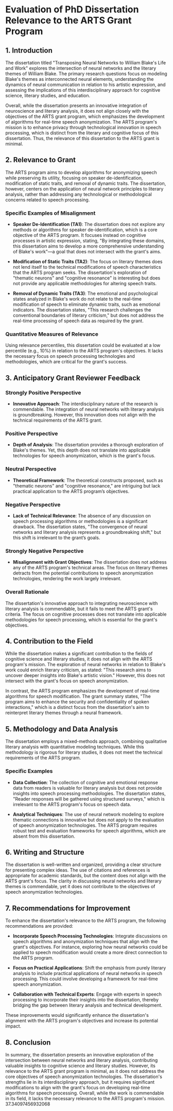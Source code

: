 # Evaluation of PhD Dissertation Relevance to the ARTS Grant Program

## 1. Introduction

The dissertation titled "Transposing Neural Networks to William Blake's Life and Work" explores the intersection of neural networks and the literary themes of William Blake. The primary research questions focus on modeling Blake's themes as interconnected neural elements, understanding the dynamics of neural communication in relation to his artistic expression, and assessing the implications of this interdisciplinary approach for cognitive science, literary studies, and education. 

Overall, while the dissertation presents an innovative integration of neuroscience and literary analysis, it does not align closely with the objectives of the ARTS grant program, which emphasizes the development of algorithms for real-time speech anonymization. The ARTS program's mission is to enhance privacy through technological innovation in speech processing, which is distinct from the literary and cognitive focus of this dissertation. Thus, the relevance of this dissertation to the ARTS grant is minimal.

## 2. Relevance to Grant

The ARTS program aims to develop algorithms for anonymizing speech while preserving its utility, focusing on speaker de-identification, modification of static traits, and removal of dynamic traits. The dissertation, however, centers on the application of neural network principles to literary analysis, rather than addressing any technological or methodological concerns related to speech processing. 

### Specific Examples of Misalignment

- **Speaker De-Identification (TA1)**: The dissertation does not explore any methods or algorithms for speaker de-identification, which is a core objective of the ARTS program. It focuses instead on cognitive processes in artistic expression, stating, "By integrating these domains, this dissertation aims to develop a more comprehensive understanding of Blake's work"—a goal that does not intersect with the grant's aims.

- **Modification of Static Traits (TA2)**: The focus on literary themes does not lend itself to the technical modifications of speech characteristics that the ARTS program seeks. The dissertation's exploration of "thematic neurons" and "cognitive resonance" is interesting but does not provide any applicable methodologies for altering speech traits.

- **Removal of Dynamic Traits (TA3)**: The emotional and psychological states analyzed in Blake's work do not relate to the real-time modification of speech to eliminate dynamic traits, such as emotional indicators. The dissertation states, "This research challenges the conventional boundaries of literary criticism," but does not address the real-time processing of speech data as required by the grant.

### Quantitative Measures of Relevance

Using relevance percentiles, this dissertation could be evaluated at a low percentile (e.g., 10%) in relation to the ARTS program's objectives. It lacks the necessary focus on speech processing technologies and methodologies, which are critical for the grant's success.

## 3. Anticipatory Grant Reviewer Feedback

### Strongly Positive Perspective
- **Innovative Approach**: The interdisciplinary nature of the research is commendable. The integration of neural networks with literary analysis is groundbreaking. However, this innovation does not align with the technical requirements of the ARTS grant.

### Positive Perspective
- **Depth of Analysis**: The dissertation provides a thorough exploration of Blake's themes. Yet, this depth does not translate into applicable technologies for speech anonymization, which is the grant's focus.

### Neutral Perspective
- **Theoretical Framework**: The theoretical constructs proposed, such as "thematic neurons" and "cognitive resonance," are intriguing but lack practical application to the ARTS program’s objectives.

### Negative Perspective
- **Lack of Technical Relevance**: The absence of any discussion on speech processing algorithms or methodologies is a significant drawback. The dissertation states, "The convergence of neural networks and literary analysis represents a groundbreaking shift," but this shift is irrelevant to the grant’s goals.

### Strongly Negative Perspective
- **Misalignment with Grant Objectives**: The dissertation does not address any of the ARTS program's technical areas. The focus on literary themes detracts from the potential contributions to speech anonymization technologies, rendering the work largely irrelevant.

### Overall Rationale
The dissertation's innovative approach to integrating neuroscience with literary analysis is commendable, but it fails to meet the ARTS grant's criteria. The focus on cognitive processes does not translate into applicable methodologies for speech processing, which is essential for the grant's objectives.

## 4. Contribution to the Field

While the dissertation makes a significant contribution to the fields of cognitive science and literary studies, it does not align with the ARTS program's mission. The exploration of neural networks in relation to Blake's work could enrich literary criticism, as stated: "This research aims to uncover deeper insights into Blake's artistic vision." However, this does not intersect with the grant's focus on speech anonymization.

In contrast, the ARTS program emphasizes the development of real-time algorithms for speech modification. The grant summary states, "The program aims to enhance the security and confidentiality of spoken interactions," which is a distinct focus from the dissertation's aim to reinterpret literary themes through a neural framework.

## 5. Methodology and Data Analysis

The dissertation employs a mixed-methods approach, combining qualitative literary analysis with quantitative modeling techniques. While this methodology is rigorous for literary studies, it does not meet the technical requirements of the ARTS program. 

### Specific Examples
- **Data Collection**: The collection of cognitive and emotional response data from readers is valuable for literary analysis but does not provide insights into speech processing methodologies. The dissertation states, "Reader responses will be gathered using structured surveys," which is irrelevant to the ARTS program's focus on speech data.

- **Analytical Techniques**: The use of neural network modeling to explore thematic connections is innovative but does not apply to the evaluation of speech anonymization technologies. The ARTS program requires robust test and evaluation frameworks for speech algorithms, which are absent from this dissertation.

## 6. Writing and Structure

The dissertation is well-written and organized, providing a clear structure for presenting complex ideas. The use of citations and references is appropriate for academic standards, but the content does not align with the ARTS grant's focus. The clarity in discussing neural networks and literary themes is commendable, yet it does not contribute to the objectives of speech anonymization technologies.

## 7. Recommendations for Improvement

To enhance the dissertation's relevance to the ARTS program, the following recommendations are provided:

- **Incorporate Speech Processing Technologies**: Integrate discussions on speech algorithms and anonymization techniques that align with the grant's objectives. For instance, exploring how neural networks could be applied to speech modification would create a more direct connection to the ARTS program.

- **Focus on Practical Applications**: Shift the emphasis from purely literary analysis to include practical applications of neural networks in speech processing. This could involve developing a framework for real-time speech anonymization.

- **Collaboration with Technical Experts**: Engage with experts in speech processing to incorporate their insights into the dissertation, thereby bridging the gap between literary analysis and technical development.

These improvements would significantly enhance the dissertation's alignment with the ARTS program's objectives and increase its potential impact.

## 8. Conclusion

In summary, the dissertation presents an innovative exploration of the intersection between neural networks and literary analysis, contributing valuable insights to cognitive science and literary studies. However, its relevance to the ARTS grant program is minimal, as it does not address the core objectives of speech anonymization technologies. The dissertation's strengths lie in its interdisciplinary approach, but it requires significant modifications to align with the grant's focus on developing real-time algorithms for speech processing. Overall, while the work is commendable in its field, it lacks the necessary relevance to the ARTS program's mission. 37.34097456932068